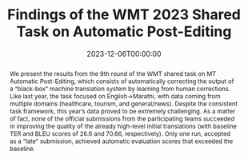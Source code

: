 ---
title: "Findings of the WMT 2023 Shared Task on Automatic Post-Editing"
date: 2023-12-06T00:00:00
authors: ["Pushpak Bhattacharyya", "Rajen Chatterjee", "Markus Freitag", "Diptesh Kanojia", "Matteo Negri", "Marco Turchi"]
publication_types: ["1"]
abstract: "We present the results from the 9th round of the WMT shared task on MT Automatic Post-Editing, which consists of automatically correcting the output of a “black-box” machine translation system by learning from human corrections. Like last year, the task focused on English→Marathi, with data coming from multiple domains (healthcare, tourism, and general/news). Despite the consistent task framework, this year’s data proved to be extremely challenging. As a matter of fact, none of the official submissions from the participating teams succeeded in improving the quality of the already high-level initial translations (with baseline TER and BLEU scores of 26.6 and 70.66, respectively). Only one run, accepted as a “late” submission, achieved automatic evaluation scores that exceeded the baseline."
featured: false
publication: "*Proceedings of the Eighth Conference on Machine Translation*"
url_pdf: "https://aclanthology.org/2023.wmt-1.55/"
tags: ["automatic post-editing", "machine translation", "shared task", "findings"]
---